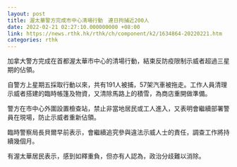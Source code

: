 ```yaml
---
layout: post
title: 渥太華警方完成市中心清場行動　連日拘捕近200人
date: 2022-02-21 02:27:10.000000000 +08:00
link: https://news.rthk.hk/rthk/ch/component/k2/1634864-20220221.htm
categories: rthk
---
```


加拿大警方完成在首都渥太華市中心的清場行動，結束反防疫限制示威者超過三星期的佔領。

自警方上星期五採取行動以來，共有191人被捕，57架汽車被拖走。工作人員清理示威者搭建的臨時帳篷及物資，又清除馬路上的積雪，為商店重開做準備。

警方在市中心外圍設置檢查站，禁止非當地居民或工人進入，又表明會繼續部署警員在現場，防止示威者重新佔領。

臨時警察局長貝爾早前表示，會繼續追究參與違法示威人士的責任，調查工作將持續幾個月。

有渥太華居民表示，感到如釋重負，但亦有人認為，政治分歧難以消除。
